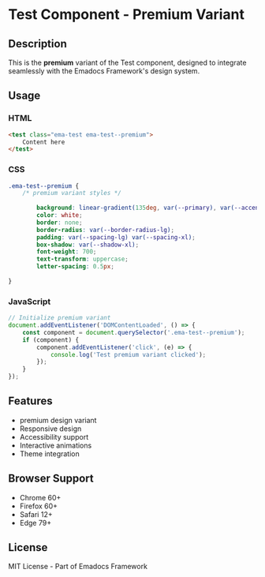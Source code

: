 # Test Component - Premium Variant

## Description
This is the **premium** variant of the Test component, designed to integrate seamlessly with the Emadocs Framework's design system.

## Usage

### HTML
```html
<test class="ema-test ema-test--premium">
    Content here
</test>
```

### CSS
```css
.ema-test--premium {
    /* premium variant styles */
    
        background: linear-gradient(135deg, var(--primary), var(--accent));
        color: white;
        border: none;
        border-radius: var(--border-radius-lg);
        padding: var(--spacing-lg) var(--spacing-xl);
        box-shadow: var(--shadow-xl);
        font-weight: 700;
        text-transform: uppercase;
        letter-spacing: 0.5px;
    
}
```

### JavaScript
```javascript
// Initialize premium variant
document.addEventListener('DOMContentLoaded', () => {
    const component = document.querySelector('.ema-test--premium');
    if (component) {
        component.addEventListener('click', (e) => {
            console.log('Test premium variant clicked');
        });
    }
});
```

## Features
- premium design variant
- Responsive design
- Accessibility support
- Interactive animations
- Theme integration

## Browser Support
- Chrome 60+
- Firefox 60+
- Safari 12+
- Edge 79+

## License
MIT License - Part of Emadocs Framework
